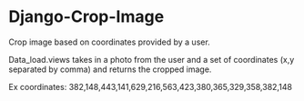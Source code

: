 # Django-Crop-Image
Crop image based on coordinates provided by a user.


Data_load.views takes in a photo from the user and a set of coordinates (x,y separated by comma) and returns the cropped image.

Ex coordinates:
382,148,443,141,629,216,563,423,380,365,329,358,382,148
